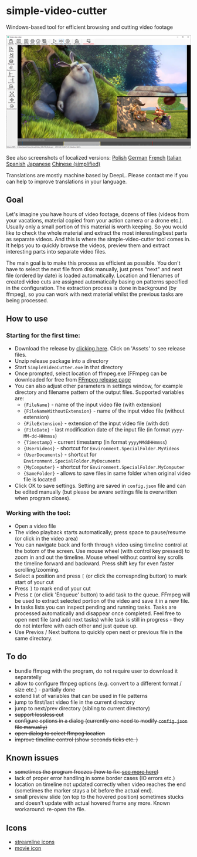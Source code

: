 # simple-video-cutter

Windows-based tool for efficient browsing and cutting video footage

![Screenshot](doc/screenshots/screenshot_en.png)

See also screenshots of localized versions: 
[Polish](doc/screenshots/screenshot_pl.png)
[German](doc/screenshots/screenshot_de.png)
[French](doc/screenshots/screenshot_fr.png)
[Italian](doc/screenshots/screenshot_it.png)
[Spanish](doc/screenshots/screenshot_es.png)
[Japanese](doc/screenshots/screenshot_ja.png)
[Chinese (simplified)](doc/screenshots/screenshot_zhcn.png)

Translations are mostly machine based by DeepL. Please contact me if you can help to improve translations in your language.

## Goal

Let's imagine you have hours of video footage, dozens of files (videos from your vacations, material copied from your action camera or a drone etc.). 
Usually only a small portion of this material is worth keeping. So you would like to check the whole material and extract the most interesting/best 
parts as separate videos. And this is where the simple-video-cutter tool comes in. It helps you to quickly browse the videos, preview them and 
extract interesting parts into separate video files. 

The main goal is to make this process as efficient as possible. 
You don't have to select the next file from disk manually, just press "next" and next file (ordered by date) is loaded automatically. 
Location and filenames of created video cuts are assigned automatically basing on patterns specified in the configuration. 
The extraction process is done in background (by ffmpeg), so you can work with next material whilst the previous tasks are being processed. 

## How to use 

### Starting for the first time: 

- Download the release by [clicking here](https://github.com/bartekmotyl/simple-video-cutter/releases). Click on 'Assets' to see release files. 
- Unzip release package into a directory 
- Start `SimpleVideoCutter.exe` in that directory
- Once prompted, select location of ffmpeg.exe (FFmpeg can be downloaded for free from [FFmpeg release page](https://ffmpeg.zeranoe.com/builds/)   
- You can also adjust other parameters in settings window, for example directory and filename pattern of the output files. Supported variables are: 
	- `{FileName}` - name of the input video file (with extension)
	- `{FileNameWithoutExtension}` - name of the input video file (without extension)
	- `{FileExtension}` - extension of the input video file (with dot)
	- `{FileDate}` - last modification date of the input file (in format `yyyy-MM-dd-HHmmss`)
	- `{Timestamp}` - current timestamp (in format `yyyyMMddHHmmss`)
	- `{UserVideos}` - shortcut for `Environment.SpecialFolder.MyVideos`
	- `{UserDocuments}` - shortcut for `Environment.SpecialFolder.MyDocuments`
	- `{MyComputer}` - shortcut for `Environment.SpecialFolder.MyComputer`
	- `{SameFolder}` - allows to save files in same folder when original video file is located
- Click OK to save settings. Setting are saved in `config.json` file and can be edited manually (but please be aware settings file is overwritten when program closes).  
	
### Working with the tool:
- Open a video file 
- The video playback starts automatically; press space to pause/resume (or click in the video area)
- You can navigate back and forth through video using timeline control at the botom of the screen. Use mouse wheel (with control key pressed) to zoom in and out the timeline. Mouse wheel without control key scrolls the timeline forward and backward. Press shift key for even faster scrolling/zooming. 
- Select a position and press `[` (or click the correspnding button) to mark start of your cut  
- Press `]` to mark end of your cut 
- Press `E` (or click 'Enqueue' button) to add task to the queue. 
  FFmpeg will be used to extract selected portion of the video and save it in a new file. 
- In tasks lists you can inspect pending and running tasks. Tasks are processed automatically and disappear once completed. 
Feel free to open next file (and add next tasks) while task is still in progress - they do not interfere with each other and just queue up. 
- Use Previos / Next buttons to quickly open next or previous file in the same directory. 

## To do
- bundle ffmpeg with the program, do not require user to download it separatelly  
- allow to configure ffmpeg options (e.g. convert to a different format / size etc.) - partially done 
- extend list of variables that can be used in file patterns 
- jump to first/last video file in the current directory 
- jump to next/prev directory (sibling to current directory)
- ~~support lossless cut~~ 
- ~~configure options in a dialog (currently one need to modify `config.json` file manually)~~
- ~~open dialog to select ffmpeg location~~ 
- ~~improve timeline control (show seconds ticks etc. )~~


## Known issues
- ~~sometimes the program freezes (how to fix: [see more here](https://github.com/ZeBobo5/Vlc.DotNet/wiki/Vlc.DotNet-freezes-(don't-call-Vlc.DotNet-from-a-Vlc.DotNet-callback)))~~
- lack of proper error handling in some border cases (IO errors etc.) 
- location on timeline not updated correctly when video reaches the end 
  (sometimes the marker stays a bit before the actual end). 
- small preview slide (on top to the hovered position) sometimes stucks and doesn't update with actual hovered frame any more. Known workaround: re-open the file.   

## Icons 

- [streamline icons](https://streamlineicons.com)
- [movie icon](https://www.freeiconspng.com/img/15157)
